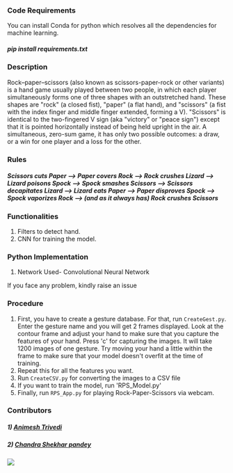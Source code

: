 ### Code Requirements
You can install Conda for python which resolves all the dependencies for machine learning.

##### pip install requirements.txt

### Description
Rock–paper–scissors (also known as scissors-paper-rock or other variants) is a hand game usually played between two people, in which each player simultaneously forms one of three shapes with an outstretched hand. These shapes are "rock" (a closed fist), "paper" (a flat hand), and "scissors" (a fist with the index finger and middle finger extended, forming a V). "Scissors" is identical to the two-fingered V sign (aka "victory" or "peace sign") except that it is pointed horizontally instead of being held upright in the air. A simultaneous, zero-sum game, it has only two possible outcomes: a draw, or a win for one player and a loss for the other.

### Rules
##### Scissors cuts Paper --> Paper covers Rock --> Rock crushes Lizard --> Lizard poisons Spock --> Spock smashes Scissors --> Scissors decapitates Lizard --> Lizard eats Paper --> Paper disproves Spock --> Spock vaporizes Rock --> (and as it always has) Rock crushes Scissors 


### Functionalities
1) Filters to detect hand.
2) CNN for training the model.


### Python  Implementation

1) Network Used- Convolutional Neural Network

If you face any problem, kindly raise an issue

### Procedure

1) First, you have to create a gesture database. For that, run `CreateGest.py`. Enter the gesture name and you will get 2 frames displayed. Look at the contour frame and adjust your hand to make sure that you capture the features of your hand. Press 'c' for capturing the images. It will take 1200 images of one gesture. Try moving your hand a little within the frame to make sure that your model doesn't overfit at the time of training.
2) Repeat this for all the features you want.
3) Run `CreateCSV.py` for converting the images to a CSV file
4) If you want to train the model, run 'RPS_Model.py'
5) Finally, run `RPS_App.py` for playing Rock-Paper-Scissors via webcam.


### Contributors

##### 1) [Animesh Trivedi](https://github.com/pratima97ani/)
##### 2) [Chandra Shekhar pandey](https://github.com/indianspeedster)
<img src="https://camo.githubusercontent.com/e98e619b39936b20a7bd7844a40607fce76a469d/68747470733a2f2f75706c6f61642e77696b696d656469612e6f72672f77696b6970656469612f636f6d6d6f6e732f362f36372f526f636b2d70617065722d73636973736f72732e737667">
 
 






